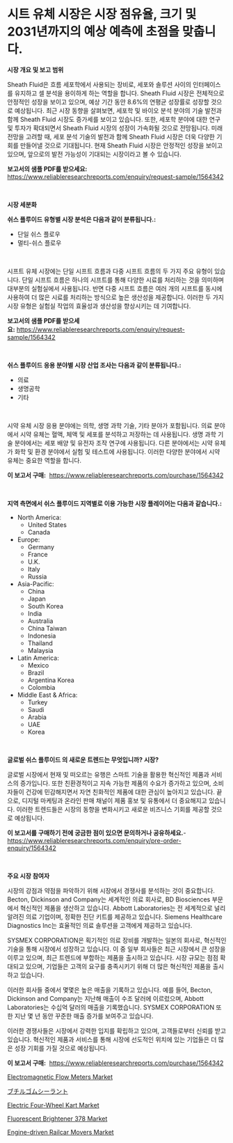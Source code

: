 <p><h1>시트 유체 시장은 시장 점유율, 크기 및 2031년까지의 예상 예측에 초점을 맞춥니다.</h1></p><p><strong>시장 개요 및 보고 범위</strong></p>
<p><p>Sheath Fluid은 흐름 세포학에서 사용되는 장비로, 세포와 솔루션 사이의 인터페이스를 유지하고 셀 분석을 용이하게 하는 역할을 합니다. Sheath Fluid 시장은 전체적으로 안정적인 성장을 보이고 있으며, 예상 기간 동안 8.6%의 연평균 성장률로 성장할 것으로 예상됩니다. 최근 시장 동향을 살펴보면, 세포학 및 바이오 분석 분야의 기술 발전과 함께 Sheath Fluid 시장도 증가세를 보이고 있습니다. 또한, 세포학 분야에 대한 연구 및 투자가 확대되면서 Sheath Fluid 시장의 성장이 가속화될 것으로 전망됩니다. 미래 전망을 고려할 때, 세포 분석 기술의 발전과 함께 Sheath Fluid 시장은 더욱 다양한 기회를 만들어낼 것으로 기대됩니다. 현재 Sheath Fluid 시장은 안정적인 성장을 보이고 있으며, 앞으로의 발전 가능성이 기대되는 시장이라고 볼 수 있습니다.</p></p>
<p><strong>보고서의 샘플 PDF를 받으세요:</strong> <a href="https://www.reliableresearchreports.com/enquiry/request-sample/1564342">https://www.reliableresearchreports.com/enquiry/request-sample/1564342</a></p>
<p>&nbsp;</p>
<p><strong>시장 세분화</strong></p>
<p><strong>쉬스 플루이드 유형별 시장 분석은 다음과 같이 분류됩니다.:</strong></p>
<p><ul><li>단일 쉬스 플로우</li><li>멀티-쉬스 플로우</li></ul></p>
<p>&nbsp;</p>
<p><p>시프트 유체 시장에는 단일 시프트 흐름과 다중 시프트 흐름의 두 가지 주요 유형이 있습니다. 단일 시프트 흐름은 하나의 시프트를 통해 다양한 시료를 처리하는 것을 의미하며 대부분의 실험실에서 사용됩니다. 반면 다중 시프트 흐름은 여러 개의 시프트를 동시에 사용하여 더 많은 시료를 처리하는 방식으로 높은 생산성을 제공합니다. 이러한 두 가지 시장 유형은 실험실 작업의 효율성과 생산성을 향상시키는 데 기여합니다.</p></p>
<p><strong>보고서의 샘플 PDF를 받으세요:</strong>&nbsp;<a href="https://www.reliableresearchreports.com/enquiry/request-sample/1564342">https://www.reliableresearchreports.com/enquiry/request-sample/1564342</a></p>
<p>&nbsp;</p>
<p><strong> 쉬스 플루이드 응용 분야별 시장 산업 조사는 다음과 같이 분류됩니다.:</strong></p>
<p><ul><li>의료</li><li>생명공학</li><li>기타</li></ul></p>
<p>&nbsp;</p>
<p><p>시약 유체 시장 응용 분야에는 의학, 생명 과학 기술, 기타 분야가 포함됩니다. 의료 분야에서 시약 유체는 혈액, 체액 및 세포를 분석하고 저장하는 데 사용됩니다. 생명 과학 기술 분야에서는 세포 배양 및 유전자 조작 연구에 사용됩니다. 다른 분야에서는 시약 유체가 화학 및 환경 분야에서 실험 및 테스트에 사용됩니다. 이러한 다양한 분야에서 시약 유체는 중요한 역할을 합니다.</p></p>
<p><strong>이 보고서 구매:</strong>&nbsp; <a href="https://www.reliableresearchreports.com/purchase/1564342">https://www.reliableresearchreports.com/purchase/1564342</a></p>
<p>&nbsp;</p>
<p><strong>지역 측면에서 쉬스 플루이드 지역별로 이용 가능한 시장 플레이어는 다음과 같습니다.:</strong></p>
<p><ul>
    <li>
        North America:
        <ul>
            <li>United States</li>
            <li>Canada</li>
        </ul>
    </li>
    <li>
        Europe:
        <ul>
            <li>Germany</li>
            <li>France</li>
            <li>U.K.</li>
            <li>Italy</li>
            <li>Russia</li>
        </ul>
    </li>
    <li>
        Asia-Pacific:
        <ul>
            <li>China</li>
            <li>Japan</li>
            <li>South Korea</li>
            <li>India</li>
            <li>Australia</li>
            <li>China Taiwan</li>
            <li>Indonesia</li>
            <li>Thailand</li>
            <li>Malaysia</li>
        </ul>
    </li>
    <li>
        Latin America:
        <ul>
            <li>Mexico</li>
            <li>Brazil</li>
            <li>Argentina Korea</li>
            <li>Colombia</li>
        </ul>
    </li>
    <li>
        Middle East & Africa:
        <ul>
            <li>Turkey</li>
            <li>Saudi</li>
            <li>Arabia</li>
            <li>UAE</li>
            <li>Korea</li>
        </ul>
    </li>
    </ul></p>
<p>&nbsp;</p>
<p><strong>글로벌 쉬스 플루이드 의 새로운 트렌드는 무엇입니까? 시장?</strong></p>
<p><p>글로벌 시장에서 현재 및 떠오르는 유행은 스마트 기술을 활용한 혁신적인 제품과 서비스의 증가입니다. 또한 친환경적이고 지속 가능한 제품의 수요가 증가하고 있으며, 소비자들이 건강에 민감해지면서 자연 친화적인 제품에 대한 관심이 높아지고 있습니다. 끝으로, 디지털 마케팅과 온라인 판매 채널이 제품 홍보 및 유통에서 더 중요해지고 있습니다. 이러한 트렌드들은 시장의 동향을 변화시키고 새로운 비즈니스 기회를 제공할 것으로 예상됩니다.</p></p>
<p><strong>이 보고서를 구매하기 전에 궁금한 점이 있으면 문의하거나 공유하세요.</strong>- <a href="https://www.reliableresearchreports.com/enquiry/pre-order-enquiry/1564342">https://www.reliableresearchreports.com/enquiry/pre-order-enquiry/1564342</a></p>
<p>&nbsp;</p>
<p><strong>주요 시장 참여자</strong></p>
<p><p>시장의 강점과 약점을 파악하기 위해 시장에서 경쟁사를 분석하는 것이 중요합니다. Becton, Dickinson and Company는 세계적인 의료 회사로, BD Biosciences 부문에서 혁신적인 제품을 생산하고 있습니다. Abbott Laboratories는 전 세계적으로 널리 알려진 의료 기업이며, 정확한 진단 키트를 제공하고 있습니다. Siemens Healthcare Diagnostics Inc는 효율적인 의료 솔루션을 고객에게 제공하고 있습니다.</p><p>SYSMEX CORPORATION은 획기적인 의료 장비를 개발하는 일본의 회사로, 혁신적인 기술을 통해 시장에서 성장하고 있습니다. 이 중 일부 회사들은 최근 시장에서 큰 성장을 이루고 있으며, 최근 트렌드에 부합하는 제품을 출시하고 있습니다. 시장 규모는 점점 확대되고 있으며, 기업들은 고객의 요구를 충족시키기 위해 더 많은 혁신적인 제품을 출시하고 있습니다.</p><p>이러한 회사들 중에서 몇몇은 높은 매출을 기록하고 있습니다. 예를 들어, Becton, Dickinson and Company는 지난해 매출이 수조 달러에 이르렀으며, Abbott Laboratories는 수십억 달러의 매출을 기록했습니다. SYSMEX CORPORATION 또한 지난 몇 년 동안 꾸준한 매출 증가를 보여주고 있습니다.</p><p>이러한 경쟁사들은 시장에서 강력한 입지를 확립하고 있으며, 고객들로부터 신뢰를 받고 있습니다. 혁신적인 제품과 서비스를 통해 시장에 선도적인 위치에 있는 기업들은 더 많은 성장 기회를 가질 것으로 예상됩니다.</p></p>
<p><strong>이 보고서 구매:</strong>&nbsp;&nbsp;<a href="https://www.reliableresearchreports.com/purchase/1564342">https://www.reliableresearchreports.com/purchase/1564342</a></p>
<p><p><a href="https://view.publitas.com/reportprime-1/electromagnetic-flow-meters-market-size-reflecting-a-forecast-till-2031-market-by-type-by-application-and-by-geography/">Electromagnetic Flow Meters Market</a></p><p><a href="https://github.com/joaejkdzgyljvo6/Market-Research-Report-List-1/blob/main/93946517095.md">ブチルゴムシーラント</a></p><p><a href="https://github.com/pjcfca/Market-Research-Report-List-1/blob/main/electric-four-wheel-kart-market.md">Electric Four-Wheel Kart Market</a></p><p><a href="https://issuu.com/reportprime-2/docs/fluorescent-brightener-378-market-size-2030.pptx">Fluorescent Brightener 378 Market</a></p><p><a href="https://zircon-bluebell-299.notion.site/Engine-driven-Railcar-Movers-Market-Centers-on-Aspects-such-as-Market-Growth-Market-Share-Market-O-f82b14d4a88a4c7dab512e5d4dbfdb36">Engine-driven Railcar Movers Market</a></p></p>
